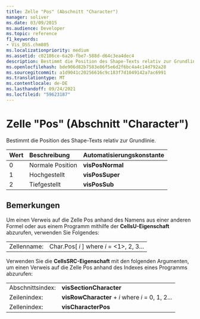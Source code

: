 ```yaml
---
title: Zelle "Pos" (Abschnitt "Character")
manager: soliver
ms.date: 03/09/2015
ms.audience: Developer
ms.topic: reference
f1_keywords:
- Vis_DSS.chm805
ms.localizationpriority: medium
ms.assetid: c02186ce-6a20-fbe7-588d-d64c3ea4dec4
description: Bestimmt die Position des Shape-Texts relativ zur Grundlinie.
ms.openlocfilehash: bde906d82b7583e86f5e6d2f6bc4a4c14d792a28
ms.sourcegitcommit: a1d9041c20256616c9c183f7d1049142a7ac6991
ms.translationtype: MT
ms.contentlocale: de-DE
ms.lasthandoff: 09/24/2021
ms.locfileid: "59623187"
---
```

# <a name="pos-cell-character-section"></a>Zelle "Pos" (Abschnitt "Character")

Bestimmt die Position des Shape-Texts relativ zur Grundlinie.
  
|**Wert**|**Beschreibung**|**Automatisierungskonstante**|
|:-----|:-----|:-----|
| 0  <br/> | Normale Position  <br/> |**visPosNormal** <br/> |
| 1  <br/> | Hochgestellt  <br/> |**visPosSuper** <br/> |
| 2  <br/> | Tiefgestellt  <br/> |**visPosSub** <br/> |
   
## <a name="remarks"></a>Bemerkungen

Um einen Verweis auf die Zelle Pos anhand des Namens aus einer anderen Formel oder aus einem Programm mithilfe der **CellsU-Eigenschaft** abzurufen, verwenden Sie Folgendes: 
  
|||
|:-----|:-----|
| Zellenname:  <br/> | Char.Pos[  *i*  ] where  *i*  = <1>, 2, 3...  <br/> |
   
Verwenden Sie die **CellsSRC-Eigenschaft** mit den folgenden Argumenten, um einen Verweis auf die Zelle Pos anhand des Indexes eines Programms abzurufen: 
  
|||
|:-----|:-----|
| Abschnittsindex:  <br/> |**visSectionCharacter** <br/> |
| Zeilenindex:  <br/> |**visRowCharacter**  +   *i* where *i* = 0, 1, 2...  <br/> |
| Zellenindex:  <br/> |**visCharacterPos** <br/> |
   

